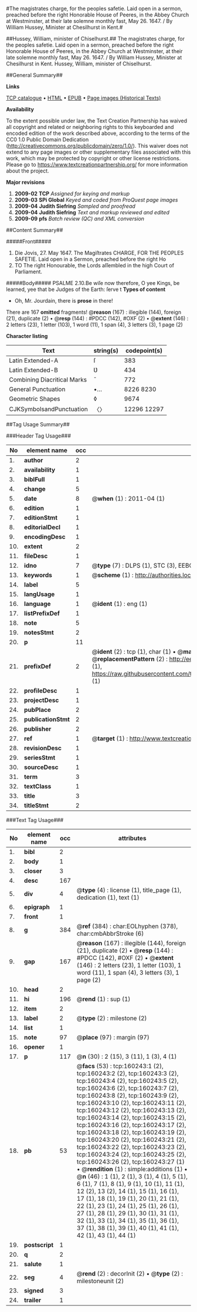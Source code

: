 #The magistrates charge, for the peoples safetie. Laid open in a sermon, preached before the right Honorable House of Peeres, in the Abbey Church at Westminster, at their late solemne monthly fast, May 26. 1647. / By William Hussey, Minister at Chesilhurst in Kent.#

##Hussey, William, minister of Chiselhurst.##
The magistrates charge, for the peoples safetie. Laid open in a sermon, preached before the right Honorable House of Peeres, in the Abbey Church at Westminster, at their late solemne monthly fast, May 26. 1647. / By William Hussey, Minister at Chesilhurst in Kent.
Hussey, William, minister of Chiselhurst.

##General Summary##

**Links**

[TCP catalogue](http://www.ota.ox.ac.uk/tcp/)  • 
[HTML](http://tei.it.ox.ac.uk/tcp/Texts-HTML/free/A86/A86930.html)  • 
[EPUB](http://tei.it.ox.ac.uk/tcp/Texts-EPUB/free/A86/A86930.epub) • 
[Page images (Historical Texts)](https://historicaltexts.jisc.ac.uk/eebo-99862021e)

**Availability**

To the extent possible under law, the Text Creation Partnership has waived all copyright and related or neighboring rights to this keyboarded and encoded edition of the work described above, according to the terms of the CC0 1.0 Public Domain Dedication (http://creativecommons.org/publicdomain/zero/1.0/). This waiver does not extend to any page images or other supplementary files associated with this work, which may be protected by copyright or other license restrictions. Please go to https://www.textcreationpartnership.org/ for more information about the project.

**Major revisions**

1. __2009-02__ __TCP__ *Assigned for keying and markup*
1. __2009-03__ __SPi Global__ *Keyed and coded from ProQuest page images*
1. __2009-04__ __Judith Siefring__ *Sampled and proofread*
1. __2009-04__ __Judith Siefring__ *Text and markup reviewed and edited*
1. __2009-09__ __pfs__ *Batch review (QC) and XML conversion*

##Content Summary##

#####Front#####

1. Die Jovis, 27. May 1647.
The Magiſtrates CHARGE, FOR THE PEOPLES SAFETIE. Laid open in a Sermon, preached before the right Ho
1. TO The right Honourable, the Lords aſſembled in the high Court of Parliament.

#####Body#####
PSALME 2.10.Be wiſe now therefore, O yee Kings, be learned, yee that be Judges of the Earth: ſerve t
**Types of content**

  * Oh, Mr. Jourdain, there is **prose** in there!

There are 167 **omitted** fragments! 
 @__reason__ (167) : illegible (144), foreign (21), duplicate (2)  •  @__resp__ (144) : #PDCC (142), #OXF (2)  •  @__extent__ (146) : 2 letters (23), 1 letter (103), 1 word (11), 1 span (4), 3 letters (3), 1 page (2)

**Character listing**


|Text|string(s)|codepoint(s)|
|---|---|---|
|Latin Extended-A|ſ|383|
|Latin Extended-B|Ʋ|434|
|Combining             Diacritical Marks|̄|772|
|General Punctuation|•…|8226 8230|
|Geometric Shapes|◊|9674|
|CJKSymbolsandPunctuation|〈〉|12296 12297|

##Tag Usage Summary##

###Header Tag Usage###

|No|element name|occ|attributes|
|---|---|---|---|
|1.|__author__|2||
|2.|__availability__|1||
|3.|__biblFull__|1||
|4.|__change__|5||
|5.|__date__|8| @__when__ (1) : 2011-04 (1)|
|6.|__edition__|1||
|7.|__editionStmt__|1||
|8.|__editorialDecl__|1||
|9.|__encodingDesc__|1||
|10.|__extent__|2||
|11.|__fileDesc__|1||
|12.|__idno__|7| @__type__ (7) : DLPS (1), STC (3), EEBO-CITATION (1), PROQUEST (1), VID (1)|
|13.|__keywords__|1| @__scheme__ (1) : http://authorities.loc.gov/ (1)|
|14.|__label__|5||
|15.|__langUsage__|1||
|16.|__language__|1| @__ident__ (1) : eng (1)|
|17.|__listPrefixDef__|1||
|18.|__note__|5||
|19.|__notesStmt__|2||
|20.|__p__|11||
|21.|__prefixDef__|2| @__ident__ (2) : tcp (1), char (1)  •  @__matchPattern__ (2) : ([0-9\-]+):([0-9IVX]+) (1), (.+) (1)  •  @__replacementPattern__ (2) : http://eebo.chadwyck.com/downloadtiff?vid=$1&page=$2 (1), https://raw.githubusercontent.com/textcreationpartnership/Texts/master/tcpchars.xml#$1 (1)|
|22.|__profileDesc__|1||
|23.|__projectDesc__|1||
|24.|__pubPlace__|2||
|25.|__publicationStmt__|2||
|26.|__publisher__|2||
|27.|__ref__|1| @__target__ (1) : http://www.textcreationpartnership.org/docs/. (1)|
|28.|__revisionDesc__|1||
|29.|__seriesStmt__|1||
|30.|__sourceDesc__|1||
|31.|__term__|3||
|32.|__textClass__|1||
|33.|__title__|3||
|34.|__titleStmt__|2||


###Text Tag Usage###

|No|element name|occ|attributes|
|---|---|---|---|
|1.|__bibl__|2||
|2.|__body__|1||
|3.|__closer__|3||
|4.|__desc__|167||
|5.|__div__|4| @__type__ (4) : license (1), title_page (1), dedication (1), text (1)|
|6.|__epigraph__|1||
|7.|__front__|1||
|8.|__g__|384| @__ref__ (384) : char:EOLhyphen (378), char:cmbAbbrStroke (6)|
|9.|__gap__|167| @__reason__ (167) : illegible (144), foreign (21), duplicate (2)  •  @__resp__ (144) : #PDCC (142), #OXF (2)  •  @__extent__ (146) : 2 letters (23), 1 letter (103), 1 word (11), 1 span (4), 3 letters (3), 1 page (2)|
|10.|__head__|2||
|11.|__hi__|196| @__rend__ (1) : sup (1)|
|12.|__item__|2||
|13.|__label__|2| @__type__ (2) : milestone (2)|
|14.|__list__|1||
|15.|__note__|97| @__place__ (97) : margin (97)|
|16.|__opener__|1||
|17.|__p__|117| @__n__ (30) : 2 (15), 3 (11), 1 (3), 4 (1)|
|18.|__pb__|53| @__facs__ (53) : tcp:160243:1 (2), tcp:160243:2 (2), tcp:160243:3 (2), tcp:160243:4 (2), tcp:160243:5 (2), tcp:160243:6 (2), tcp:160243:7 (2), tcp:160243:8 (2), tcp:160243:9 (2), tcp:160243:10 (2), tcp:160243:11 (2), tcp:160243:12 (2), tcp:160243:13 (2), tcp:160243:14 (2), tcp:160243:15 (2), tcp:160243:16 (2), tcp:160243:17 (2), tcp:160243:18 (2), tcp:160243:19 (2), tcp:160243:20 (2), tcp:160243:21 (2), tcp:160243:22 (2), tcp:160243:23 (2), tcp:160243:24 (2), tcp:160243:25 (2), tcp:160243:26 (2), tcp:160243:27 (1)  •  @__rendition__ (1) : simple:additions (1)  •  @__n__ (46) : 1 (1), 2 (1), 3 (1), 4 (1), 5 (1), 6 (1), 7 (1), 8 (1), 9 (1), 10 (1), 11 (1), 12 (2), 13 (2), 14 (1), 15 (1), 16 (1), 17 (1), 18 (1), 19 (1), 20 (1), 21 (1), 22 (1), 23 (1), 24 (1), 25 (1), 26 (1), 27 (1), 28 (1), 29 (1), 30 (1), 31 (1), 32 (1), 33 (1), 34 (1), 35 (1), 36 (1), 37 (1), 38 (1), 39 (1), 40 (1), 41 (1), 42 (1), 43 (1), 44 (1)|
|19.|__postscript__|1||
|20.|__q__|2||
|21.|__salute__|1||
|22.|__seg__|4| @__rend__ (2) : decorInit (2)  •  @__type__ (2) : milestoneunit (2)|
|23.|__signed__|3||
|24.|__trailer__|1||

